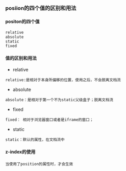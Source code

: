 ### posiion的四个值的区别和用法


#### positon的四个值
```
relative
absolute
static
fixed
```
#### 值的区别和用法
+ relative

```
relative:是相对于本身所偏移的位置，使用之后，不会脱离文档流
```
+ absolute

```
absolute：是相对于第一个不为static父级盒子；脱离文档流
```
+ fixed
```
fixed： 相对于浏览器窗口或者是iframe的窗口；
```

+ static
```
static：默认的属性，在文档流中
```

#### z-index的使用

```
当使用了position的属性时，才会生效
```

